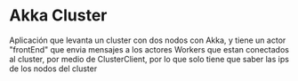 # Akka Cluster
 Aplicación que levanta un cluster con dos nodos con Akka, y tiene un actor "frontEnd" que envia mensajes a los actores Workers que estan conectados al cluster, por medio de ClusterClient, por lo que solo tiene que saber las ips de los nodos del cluster
 
 
